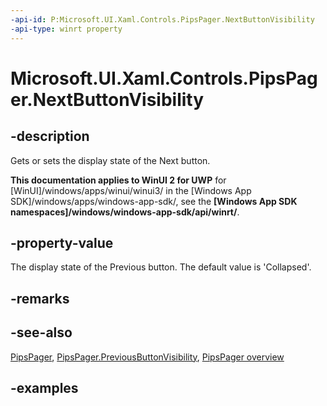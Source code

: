 ```yaml
---
-api-id: P:Microsoft.UI.Xaml.Controls.PipsPager.NextButtonVisibility
-api-type: winrt property
---
```


# Microsoft.UI.Xaml.Controls.PipsPager.NextButtonVisibility

<!--
public Microsoft.UI.Xaml.Controls.PipsPagerButtonVisibility NextButtonVisibility { get; set; }
-->

## -description

Gets or sets the display state of the Next button.

**This documentation applies to WinUI 2 for UWP** for [WinUI]/windows/apps/winui/winui3/ in the [Windows App SDK]/windows/apps/windows-app-sdk/, see the **[Windows App SDK namespaces]/windows/windows-app-sdk/api/winrt/**.

## -property-value

The display state of the Previous button. The default value is 'Collapsed'.

## -remarks

## -see-also

[PipsPager](pipspager.md), [PipsPager.PreviousButtonVisibility](pipspager_previousbuttonvisibility.md), [PipsPager overview](/windows/apps/design/controls/pipspager)

## -examples
